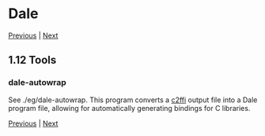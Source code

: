 # Dale

[Previous](./1-11-form-reference.md) | [Next](./2-1-introspection.md)

## 1.12 Tools

### dale-autowrap

See ./eg/dale-autowrap.  This program converts a
[c2ffi](https://github.com/rpav/c2ffi) output file into a Dale program
file, allowing for automatically generating bindings for C libraries.

[Previous](./1-11-form-reference.md) | [Next](./2-1-introspection.md)

